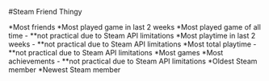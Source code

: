 #Steam Friend Thingy

*Most friends
*Most played game in last 2 weeks
*Most played game of all time - **not practical due to Steam API limitations
*Most playtime in last 2 weeks - **not practical due to Steam API limitations
*Most total playtime - **not practical due to Steam API limitations
*Most games
*Most achievements - **not practical due to Steam API limitations
*Oldest Steam member
*Newest Steam member
